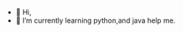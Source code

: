 - 👋 Hi, 
- 🌱 I’m currently learning python,and java help me.

<!---
aasiskrk/aasiskrk is a ✨ special ✨ repository because its `README.md` (this file) appears on your GitHub profile.
You can click the Preview link to take a look at your changes.
--->

